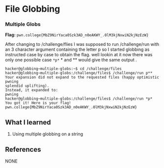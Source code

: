 # File Globbing 

### Multiple Globs 

**Flag:** `pwn.college{MbZ9NirYaca0Szk3AD_n0eAKWY_.0lM3kjNxwiN2kjNzEzW}`

After changing to /challenge/flies I was supposed to run /challenge/run with an 3 character argument containing the letter p so I started globbing as instructed case by case to obtain the flag.
well lookin at it now there was only one possible case `*p*` * and ** would give the same output .

```
hacker@globbing~multiple-globs:~$ cd /challenge/files
hacker@globbing~multiple-globs:/challenge/files$ /challenge/run p**
Your expansion did not expand to the requested files (happy optimistic pwning 
splendid uplifting).
Instead, it expanded to:
pwning
hacker@globbing~multiple-globs:/challenge/files$ /challenge/run *p*
You got it! Here is your flag!
pwn.college{MbZ9NirYaca0Szk3AD_n0eAKWY_.0lM3kjNxwiN2kjNzEzW}
```

## What I learned

1. Using multiple globbing on a string 

## References

NONE
